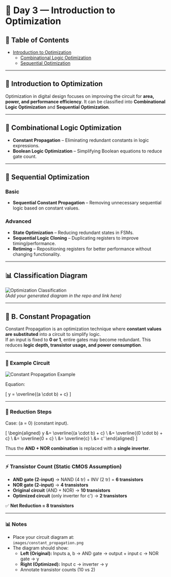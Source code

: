 # 🌟 Day 3 — Introduction to Optimization  

## 📑 Table of Contents  
- [Introduction to Optimization](#introduction-to-optimization)  
  - [Combinational Logic Optimization](#combinational-logic-optimization)  
  - [Sequential Optimization](#sequential-optimization)  

---

## 📝 Introduction to Optimization  
Optimization in digital design focuses on improving the circuit for **area, power, and performance efficiency**. It can be classified into **Combinational Logic Optimization** and **Sequential Optimization**.  

---

## 🔹 Combinational Logic Optimization  
- **Constant Propagation** – Eliminating redundant constants in logic expressions.  
- **Boolean Logic Optimization** – Simplifying Boolean equations to reduce gate count.  

---

## 🔹 Sequential Optimization  

### Basic  
- **Sequential Constant Propagation** – Removing unnecessary sequential logic based on constant values.  

### Advanced  
- **State Optimization** – Reducing redundant states in FSMs.  
- **Sequential Logic Cloning** – Duplicating registers to improve timing/performance.  
- **Retiming** – Repositioning registers for better performance without changing functionality.  

---

## 📊 Classification Diagram  
![Optimization Classification](path/to/your/image.png)  
*(Add your generated diagram in the repo and link here)*  

---

## 🔹 B. Constant Propagation  

Constant Propagation is an optimization technique where **constant values are substituted** into a circuit to simplify logic.  
If an input is fixed to **0 or 1**, entire gates may become redundant. This reduces **logic depth, transistor usage, and power consumption**.  

---

### 🧮 Example Circuit  

![Constant Propagation Example](images/constant_propagation.png)  

Equation:  

\[
y = \overline{(a \cdot b) + c}
\]  

---

### 🔽 Reduction Steps  

Case: \(a = 0\) (constant input).  

\[
\begin{aligned}
y &= \overline{(a \cdot b) + c} \\
  &= \overline{(0 \cdot b) + c} \\
  &= \overline{0 + c} \\
  &= \overline{c} \\
  &= c'
\end{aligned}
\]  

Thus the **AND + NOR combination** is replaced with a **single inverter**.  

---

### ⚡ Transistor Count (Static CMOS Assumption)  

- **AND gate (2-input)** → NAND (4 tr) + INV (2 tr) = **6 transistors**  
- **NOR gate (2-input)** → **4 transistors**  
- **Original circuit** (AND + NOR) → **10 transistors**  
- **Optimized circuit** (only inverter for c') → **2 transistors**  

✅ **Net Reduction = 8 transistors**  

---

### 📊 Notes  

- Place your circuit diagram at:  
  `images/constant_propagation.png`  
- The diagram should show:  
  - **Left (Original):** Inputs a, b → AND gate → output + input c → NOR gate → y  
  - **Right (Optimized):** Input c → inverter → y  
  - Annotate transistor counts (10 vs 2)  


